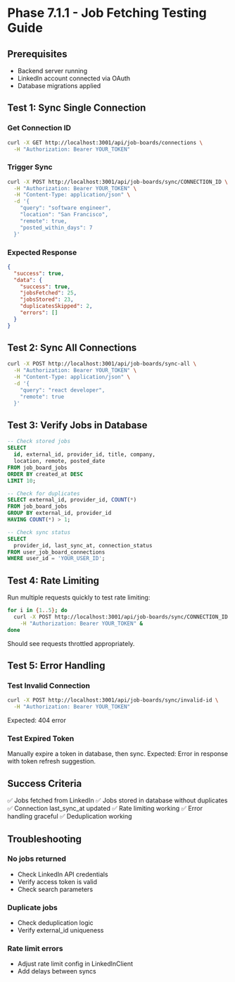 # Phase 7.1.1 - Job Fetching Testing Guide

## Prerequisites
- Backend server running
- LinkedIn account connected via OAuth
- Database migrations applied

## Test 1: Sync Single Connection

### Get Connection ID
```bash
curl -X GET http://localhost:3001/api/job-boards/connections \
  -H "Authorization: Bearer YOUR_TOKEN"
```

### Trigger Sync
```bash
curl -X POST http://localhost:3001/api/job-boards/sync/CONNECTION_ID \
  -H "Authorization: Bearer YOUR_TOKEN" \
  -H "Content-Type: application/json" \
  -d '{
    "query": "software engineer",
    "location": "San Francisco",
    "remote": true,
    "posted_within_days": 7
  }'
```

### Expected Response
```json
{
  "success": true,
  "data": {
    "success": true,
    "jobsFetched": 25,
    "jobsStored": 23,
    "duplicatesSkipped": 2,
    "errors": []
  }
}
```

## Test 2: Sync All Connections

```bash
curl -X POST http://localhost:3001/api/job-boards/sync-all \
  -H "Authorization: Bearer YOUR_TOKEN" \
  -H "Content-Type: application/json" \
  -d '{
    "query": "react developer",
    "remote": true
  }'
```

## Test 3: Verify Jobs in Database

```sql
-- Check stored jobs
SELECT 
  id, external_id, provider_id, title, company, 
  location, remote, posted_date
FROM job_board_jobs
ORDER BY created_at DESC
LIMIT 10;

-- Check for duplicates
SELECT external_id, provider_id, COUNT(*)
FROM job_board_jobs
GROUP BY external_id, provider_id
HAVING COUNT(*) > 1;

-- Check sync status
SELECT 
  provider_id, last_sync_at, connection_status
FROM user_job_board_connections
WHERE user_id = 'YOUR_USER_ID';
```

## Test 4: Rate Limiting

Run multiple requests quickly to test rate limiting:

```bash
for i in {1..5}; do
  curl -X POST http://localhost:3001/api/job-boards/sync/CONNECTION_ID \
    -H "Authorization: Bearer YOUR_TOKEN" &
done
```

Should see requests throttled appropriately.

## Test 5: Error Handling

### Test Invalid Connection
```bash
curl -X POST http://localhost:3001/api/job-boards/sync/invalid-id \
  -H "Authorization: Bearer YOUR_TOKEN"
```

Expected: 404 error

### Test Expired Token
Manually expire a token in database, then sync.
Expected: Error in response with token refresh suggestion.

## Success Criteria

✅ Jobs fetched from LinkedIn
✅ Jobs stored in database without duplicates
✅ Connection last_sync_at updated
✅ Rate limiting working
✅ Error handling graceful
✅ Deduplication working

## Troubleshooting

### No jobs returned
- Check LinkedIn API credentials
- Verify access token is valid
- Check search parameters

### Duplicate jobs
- Check deduplication logic
- Verify external_id uniqueness

### Rate limit errors
- Adjust rate limit config in LinkedInClient
- Add delays between syncs

